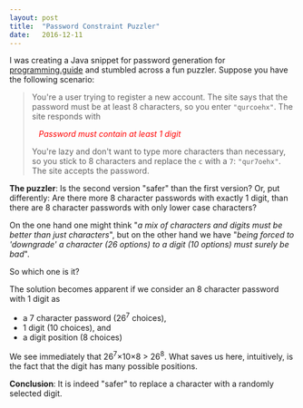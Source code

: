 ```yaml
---
layout: post
title:  "Password Constraint Puzzler"
date:   2016-12-11
---
```


I was creating a Java snippet for password generation for [programming.guide](http://programming.guide) and stumbled across a fun puzzler. Suppose you have the following scenario:

> You're a user trying to register a new account. The site says that the password must be at least 8 characters, so you enter `"qurcoehx"`. The site responds with
>
> &nbsp;&nbsp;&nbsp;*<font style="color: red">Password must contain at least 1 digit</font>*
>
> You're lazy and don't want to type more characters than necessary, so you stick to 8 characters and replace the `c` with a `7`: `"qur7oehx"`. The site accepts the password.

**The puzzler**: Is the second version "safer" than the first version? Or, put differently: Are there more 8 character passwords with exactly 1 digit, than there are 8 character passwords with only lower case characters?

On the one hand one might think "*a mix of characters and digits must be better than just characters*", but on the other hand we have "*being forced to 'downgrade' a character (26 options) to a digit (10 options) must surely be bad*".

So which one is it?

The solution becomes apparent if we consider an 8 character password with 1 digit as

- a 7 character password (26<sup>7</sup> choices),
- 1 digit (10 choices), and
- a digit position (8 choices)

We see immediately that 26<sup>7</sup>&times;10&times;8 &gt; 26<sup>8</sup>. What saves us here, intuitively, is the fact that the digit has many possible positions. 

**Conclusion**: It is indeed "safer" to replace a character with a randomly selected digit.
